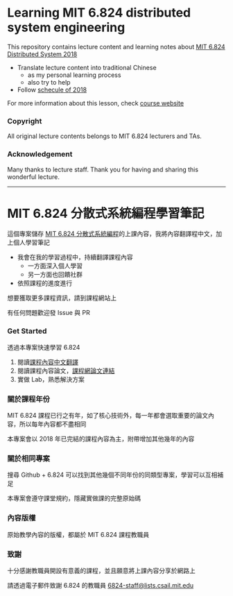 Learning MIT 6.824 distributed system engineering
===

This repository contains lecture content and learning notes about [MIT 6.824 Distributed System 2018](http://nil.csail.mit.edu/6.824/2018/general.html)

- Translate lecture content into traditional Chinese
  - as my personal learning process
  - also try to help 
- Follow [schecule of 2018](http://nil.csail.mit.edu/6.824/2018/schedule.html)

For more information about this lesson, check [course website](http://nil.csail.mit.edu/6.824/2018/general.html)

### Copyright

All original lecture contents belongs to MIT 6.824 lecturers and TAs.

### Acknowledgement

Many thanks to lecture staff. Thank you for having and sharing this wonderful lecture.

---

MIT 6.824 分散式系統編程學習筆記
===

這個專案儲存 [MIT 6.824 分散式系統編程](http://nil.csail.mit.edu/6.824/2018/general.html)的上課內容，我將內容翻譯程中文，加上個人學習筆記

- 我會在我的學習過程中，持續翻譯課程內容
  - 一方面深入個人學習
  - 另一方面也回饋社群
- 依照課程的進度進行

想要獲取更多課程資訊，請到課程網站上

有任何問題歡迎發 Issue 與 PR

### Get Started

透過本專案快速學習 6.824

1. 閱讀[課程內容中文翻譯](lecture/zh_tw/)
2. 閱讀課程內容論文，[課程網論文連結](http://nil.csail.mit.edu/6.824/2018/schedule.html)
3. 實做 Lab，熟悉解決方案

### 關於課程年份

MIT 6.824 課程已行之有年，如了核心技術外，每一年都會選取重要的論文內容，所以每年內容都不盡相同

本專案會以 2018 年已完結的課程內容為主，附帶增加其他幾年的內容

### 關於相同專案

搜尋 Github + 6.824 可以找到其他幾個不同年份的同類型專案，學習可以互相補足

本專案會遵守課堂規約，隱藏實做課的完整原始碼

### 內容版權

原始教學內容的版權，都屬於 MIT 6.824 課程教職員

### 致謝

十分感謝教職員開設有意義的課程，並且願意將上課內容分享於網路上

請透過電子郵件致謝 6.824 的教職員 6824-staff@lists.csail.mit.edu

